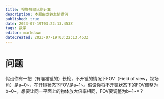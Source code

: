 ```yaml
---
title: 视野放缩比例计算
description: 本题由龙铃友情提供
published: true
date: 2023-07-19T03:22:13.453Z
tags: 数学
editor: markdown
dateCreated: 2023-07-19T03:22:13.453Z
---
```


# 问题
假设你有一把（有瞄准镜的）长枪，不开镜的情况下FOV（Field of view，视场角）是a~0~，在开镜状态下FOV是a~1~。假设你将不开镜状态下的FOV调整为b~0~，想要让同一平面上的物体放大倍率相同，FOV要调整为b~1~=？